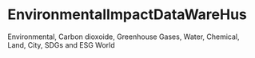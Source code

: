 # EnvironmentalImpactDataWareHus
Environmental, Carbon dioxoide, Greenhouse Gases, Water, Chemical, Land, City, SDGs and ESG World 
